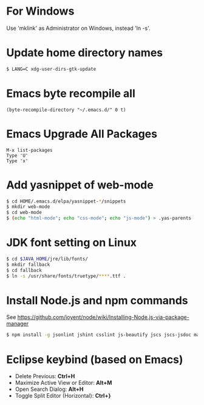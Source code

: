 # For Windows

Use 'mklink' as Administrator on Windows, instead 'ln -s'.

# Update home directory names

```sh
$ LANG=C xdg-user-dirs-gtk-update
```

# Emacs byte recompile all

```
(byte-recompile-directory "~/.emacs.d/" 0 t)
```

# Emacs Upgrade All Packages

```
M-x list-packages
Type 'U'
Type 'x'
```

# Add yasnippet of web-mode

```sh
$ cd HOME/.emacs.d/elpa/yasnippet-*/snippets
$ mkdir web-mode
$ cd web-mode
$ (echo "html-mode"; echo "css-mode"; echo "js-mode") > .yas-parents
```

# JDK font setting on Linux

```sh
$ cd $JAVA_HOME/jre/lib/fonts/
$ mkdir fallback
$ cd fallback
$ ln -s /usr/share/fonts/truetype/****.ttf .
```

# Install Node.js and npm commands

See https://github.com/joyent/node/wiki/Installing-Node.js-via-package-manager

```sh
$ npm install -g jsonlint jshint csslint js-beautify jscs jscs-jsdoc marked editorconfig
```

# Eclipse keybind (based on Emacs)

- Delete Previous: __Ctrl+H__
- Maximize Active View or Editor: __Alt+M__
- Open Search Dialog: __Alt+H__
- Toggle Split Editor (Horizontal): __Ctrl+}__
